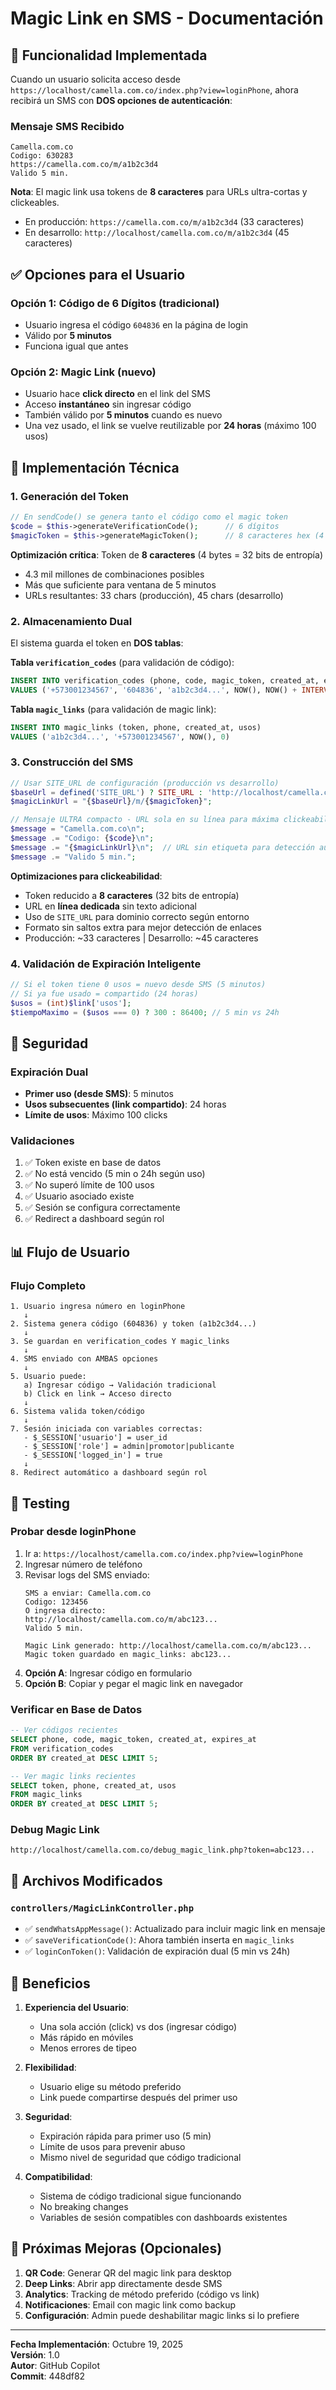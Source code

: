 # Magic Link en SMS - Documentación

## 📱 Funcionalidad Implementada

Cuando un usuario solicita acceso desde `https://localhost/camella.com.co/index.php?view=loginPhone`, ahora recibirá un SMS con **DOS opciones de autenticación**:

### Mensaje SMS Recibido
```
Camella.com.co
Codigo: 630283
https://camella.com.co/m/a1b2c3d4
Valido 5 min.
```

**Nota**: El magic link usa tokens de **8 caracteres** para URLs ultra-cortas y clickeables. 
- En producción: `https://camella.com.co/m/a1b2c3d4` (33 caracteres)
- En desarrollo: `http://localhost/camella.com.co/m/a1b2c3d4` (45 caracteres)

## ✅ Opciones para el Usuario

### Opción 1: Código de 6 Dígitos (tradicional)
- Usuario ingresa el código `604836` en la página de login
- Válido por **5 minutos**
- Funciona igual que antes

### Opción 2: Magic Link (nuevo)
- Usuario hace **click directo** en el link del SMS
- Acceso **instantáneo** sin ingresar código
- También válido por **5 minutos** cuando es nuevo
- Una vez usado, el link se vuelve reutilizable por **24 horas** (máximo 100 usos)

## 🔧 Implementación Técnica

### 1. Generación del Token
```php
// En sendCode() se genera tanto el código como el magic token
$code = $this->generateVerificationCode();      // 6 dígitos
$magicToken = $this->generateMagicToken();      // 8 caracteres hex (4 bytes)
```

**Optimización crítica**: Token de **8 caracteres** (4 bytes = 32 bits de entropía)
- 4.3 mil millones de combinaciones posibles
- Más que suficiente para ventana de 5 minutos
- URLs resultantes: 33 chars (producción), 45 chars (desarrollo)

### 2. Almacenamiento Dual
El sistema guarda el token en **DOS tablas**:

**Tabla `verification_codes`** (para validación de código):
```sql
INSERT INTO verification_codes (phone, code, magic_token, created_at, expires_at)
VALUES ('+573001234567', '604836', 'a1b2c3d4...', NOW(), NOW() + INTERVAL 5 MINUTE)
```

**Tabla `magic_links`** (para validación de magic link):
```sql
INSERT INTO magic_links (token, phone, created_at, usos)
VALUES ('a1b2c3d4...', '+573001234567', NOW(), 0)
```

### 3. Construcción del SMS
```php
// Usar SITE_URL de configuración (producción vs desarrollo)
$baseUrl = defined('SITE_URL') ? SITE_URL : 'http://localhost/camella.com.co';
$magicLinkUrl = "{$baseUrl}/m/{$magicToken}";

// Mensaje ULTRA compacto - URL sola en su línea para máxima clickeabilidad
$message = "Camella.com.co\n";
$message .= "Codigo: {$code}\n";
$message .= "{$magicLinkUrl}\n";  // URL sin etiqueta para detección automática
$message .= "Valido 5 min.";
```

**Optimizaciones para clickeabilidad**:
- Token reducido a **8 caracteres** (32 bits de entropía)
- URL en **línea dedicada** sin texto adicional
- Uso de `SITE_URL` para dominio correcto según entorno
- Formato sin saltos extra para mejor detección de enlaces
- Producción: ~33 caracteres | Desarrollo: ~45 caracteres

### 4. Validación de Expiración Inteligente
```php
// Si el token tiene 0 usos = nuevo desde SMS (5 minutos)
// Si ya fue usado = compartido (24 horas)
$usos = (int)$link['usos'];
$tiempoMaximo = ($usos === 0) ? 300 : 86400; // 5 min vs 24h
```

## 🔐 Seguridad

### Expiración Dual
- **Primer uso (desde SMS)**: 5 minutos
- **Usos subsecuentes (link compartido)**: 24 horas
- **Límite de usos**: Máximo 100 clicks

### Validaciones
1. ✅ Token existe en base de datos
2. ✅ No está vencido (5 min o 24h según uso)
3. ✅ No superó límite de 100 usos
4. ✅ Usuario asociado existe
5. ✅ Sesión se configura correctamente
6. ✅ Redirect a dashboard según rol

## 📊 Flujo de Usuario

### Flujo Completo
```
1. Usuario ingresa número en loginPhone
   ↓
2. Sistema genera código (604836) y token (a1b2c3d4...)
   ↓
3. Se guardan en verification_codes Y magic_links
   ↓
4. SMS enviado con AMBAS opciones
   ↓
5. Usuario puede:
   a) Ingresar código → Validación tradicional
   b) Click en link → Acceso directo
   ↓
6. Sistema valida token/código
   ↓
7. Sesión iniciada con variables correctas:
   - $_SESSION['usuario'] = user_id
   - $_SESSION['role'] = admin|promotor|publicante
   - $_SESSION['logged_in'] = true
   ↓
8. Redirect automático a dashboard según rol
```

## 🧪 Testing

### Probar desde loginPhone
1. Ir a: `https://localhost/camella.com.co/index.php?view=loginPhone`
2. Ingresar número de teléfono
3. Revisar logs del SMS enviado:
   ```
   SMS a enviar: Camella.com.co
   Codigo: 123456
   O ingresa directo:
   http://localhost/camella.com.co/m/abc123...
   Valido 5 min.
   
   Magic Link generado: http://localhost/camella.com.co/m/abc123...
   Magic token guardado en magic_links: abc123...
   ```
4. **Opción A**: Ingresar código en formulario
5. **Opción B**: Copiar y pegar el magic link en navegador

### Verificar en Base de Datos
```sql
-- Ver códigos recientes
SELECT phone, code, magic_token, created_at, expires_at 
FROM verification_codes 
ORDER BY created_at DESC LIMIT 5;

-- Ver magic links recientes
SELECT token, phone, created_at, usos 
FROM magic_links 
ORDER BY created_at DESC LIMIT 5;
```

### Debug Magic Link
```
http://localhost/camella.com.co/debug_magic_link.php?token=abc123...
```

## 📁 Archivos Modificados

### `controllers/MagicLinkController.php`
- ✅ `sendWhatsAppMessage()`: Actualizado para incluir magic link en mensaje
- ✅ `saveVerificationCode()`: Ahora también inserta en `magic_links`
- ✅ `loginConToken()`: Validación de expiración dual (5 min vs 24h)

## 🎯 Beneficios

1. **Experiencia del Usuario**: 
   - Una sola acción (click) vs dos (ingresar código)
   - Más rápido en móviles
   - Menos errores de tipeo

2. **Flexibilidad**:
   - Usuario elige su método preferido
   - Link puede compartirse después del primer uso

3. **Seguridad**:
   - Expiración rápida para primer uso (5 min)
   - Límite de usos para prevenir abuso
   - Mismo nivel de seguridad que código tradicional

4. **Compatibilidad**:
   - Sistema de código tradicional sigue funcionando
   - No breaking changes
   - Variables de sesión compatibles con dashboards existentes

## 🔄 Próximas Mejoras (Opcionales)

1. **QR Code**: Generar QR del magic link para desktop
2. **Deep Links**: Abrir app directamente desde SMS
3. **Analytics**: Tracking de método preferido (código vs link)
4. **Notificaciones**: Email con magic link como backup
5. **Configuración**: Admin puede deshabilitar magic links si lo prefiere

---

**Fecha Implementación**: Octubre 19, 2025  
**Versión**: 1.0  
**Autor**: GitHub Copilot  
**Commit**: 448df82
